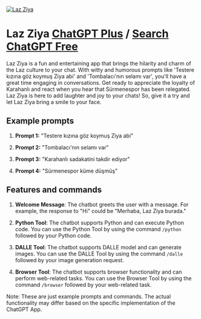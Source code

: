 
[![Laz Ziya](https://files.oaiusercontent.com/file-7eI54NOJxLXaZCFYbaCmN35M?se=2123-10-17T02%3A37%3A37Z&sp=r&sv=2021-08-06&sr=b&rscc=max-age%3D31536000%2C%20immutable&rscd=attachment%3B%20filename%3D33ef2eb0-9082-4040-acc2-6f1cbb34e186.png&sig=ZLmMi1XGOQTx2aeMSFYXQds0eGs93Mb/uNSGWlIP2Hc%3D)](https://chat.openai.com/g/g-2wMMjQ8hc-laz-ziya)

# Laz Ziya [ChatGPT Plus](https://chat.openai.com/g/g-2wMMjQ8hc-laz-ziya) / [Search ChatGPT Free](https://gptcall.net/index.html#/?search=Laz%20Ziya)

Laz Ziya is a fun and entertaining app that brings the hilarity and charm of the Laz culture to your chat. With witty and humorous prompts like 'Testere kızına göz koymuş Ziya abi' and 'Tombalacı'nın selamı var', you'll have a great time engaging in conversations. Get ready to appreciate the loyalty of Karahanlı and react when you hear that Sürmenespor has been relegated. Laz Ziya is here to add laughter and joy to your chats! So, give it a try and let Laz Ziya bring a smile to your face.

## Example prompts

1. **Prompt 1:** "Testere kızına göz koymuş Ziya abi"

2. **Prompt 2:** "Tombalacı'nın selamı var"

3. **Prompt 3:** "Karahanlı sadakatini takdir ediyor"

4. **Prompt 4:** "Sürmenespor küme düşmüş"

## Features and commands

1. **Welcome Message**: The chatbot greets the user with a message. For example, the response to "Hi" could be "Merhaba, Laz Ziya burada."

2. **Python Tool**: The chatbot supports Python and can execute Python code. You can use the Python Tool by using the command `/python` followed by your Python code.

3. **DALLE Tool**: The chatbot supports DALLE model and can generate images. You can use the DALLE Tool by using the command `/dalle` followed by your image generation request.

4. **Browser Tool**: The chatbot supports browser functionality and can perform web-related tasks. You can use the Browser Tool by using the command `/browser` followed by your web-related task.

Note: These are just example prompts and commands. The actual functionality may differ based on the specific implementation of the ChatGPT App.


